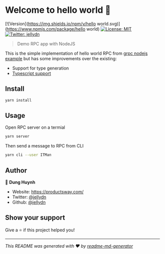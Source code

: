 # Welcome to hello world 👋

[![Version](https://img.shields.io/npm/v/hello world.svg)](https://www.npmjs.com/package/hello world)
[![License: MIT](https://img.shields.io/badge/License-MIT-yellow.svg)](#)
[![Twitter: jellydn](https://img.shields.io/twitter/follow/jellydn.svg?style=social)](https://twitter.com/jellydn)

> Demo RPC app with NodeJS

This is the simple implementation of hello world RPC from [grpc nodejs example](https://github.com/grpc/grpc/blob/master/examples/node/dynamic_codegen/README.md) but has some improvements over the existing:

- Support for type generation
- [Typescript support](https://github.com/grpc/grpc-node/blob/master/packages/proto-loader/README.md#example-usage)

## Install

```sh
yarn install
```

## Usage

Open RPC server on a termial

```sh
yarn server
```

Then send a message to RPC from CLI

```sh
yarn cli --user ITMan
```

## Author

👤 **Dung Huynh**

- Website: https://productsway.com/
- Twitter: [@jellydn](https://twitter.com/jellydn)
- Github: [@jellydn](https://github.com/jellydn)

## Show your support

Give a ⭐️ if this project helped you!

---

_This README was generated with ❤️ by [readme-md-generator](https://github.com/kefranabg/readme-md-generator)_
